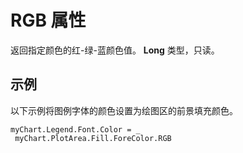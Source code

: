 
# RGB 属性

返回指定颜色的红-绿-蓝颜色值。 **Long** 类型，只读。


## 示例

以下示例将图例字体的颜色设置为绘图区的前景填充颜色。


```
myChart.Legend.Font.Color = _ 
 myChart.PlotArea.Fill.ForeColor.RGB
```

